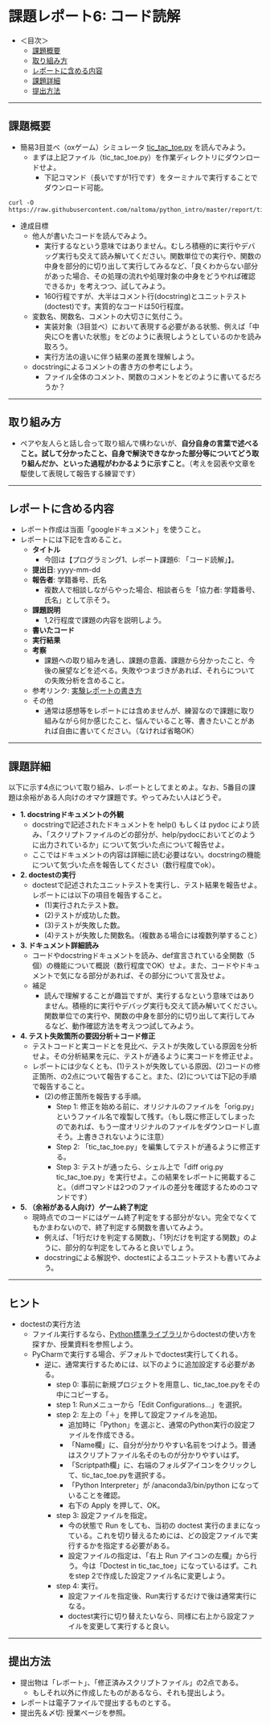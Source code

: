 # 課題レポート6: コード読解

- ＜目次＞
  - <a href="#abst">課題概要</a>
  - <a href="#howto">取り組み方</a>
  - <a href="#report">レポートに含める内容</a>
  - <a href="#level1">課題詳細</a>
  - <a href="#upload">提出方法</a>

<hr>

## <a name="abst">課題概要</a>
- 簡易3目並べ（oxゲーム）シミュレータ [tic_tac_toe.py](./tic_tac_toe.py) を読んでみよう。
  - まずは上記ファイル（tic_tac_toe.py）を作業ディレクトリにダウンロードせよ。
    - 下記コマンド（長いですが1行です）をターミナルで実行することでダウンロード可能。

```
curl -O https://raw.githubusercontent.com/naltoma/python_intro/master/report/tic_tac_toe.py
```

- 達成目標
  - 他人が書いたコードを読んでみよう。
    - 実行するなという意味ではありません。むしろ積極的に実行やデバッグ実行も交えて読み解いてください。関数単位での実行や、関数の中身を部分的に切り出して実行してみるなど、「良くわからない部分があった場合、その処理の流れや処理対象の中身をどうやれば確認できるか」を考えつつ、試してみよう。
    - 160行程ですが、大半はコメント行(docstring)とユニットテスト(doctest)です。実質的なコードは50行程度。
  - 変数名、関数名、コメントの大切さに気付こう。
    - 実装対象（3目並べ）において表現する必要がある状態、例えば「中央に○を書いた状態」をどのように表現しようとしているのかを読み取ろう。
    - 実行方法の違いに伴う結果の差異を理解しよう。
  - docstringによるコメントの書き方の参考にしよう。
    - ファイル全体のコメント、関数のコメントをどのように書いてるだろうか？

<hr>

## <a name="howto">取り組み方</a>
- ペアや友人らと話し合って取り組んで構わないが、**自分自身の言葉で述べること。試して分かったこと、自身で解決できなかった部分等についてどう取り組んだか、といった過程がわかるように示すこと**。（考えを図表や文章を駆使して表現して報告する練習です）

<hr>

## <a name="report">レポートに含める内容</a>
- レポート作成は当面「googleドキュメント」を使うこと。
- レポートには下記を含めること。
  - **タイトル**
    - 今回は【プログラミング1、レポート課題6: 「コード読解」】。
  - **提出日**: yyyy-mm-dd
  - **報告者**: 学籍番号、氏名
    - 複数人で相談しながらやった場合、相談者らを「協力者: 学籍番号、氏名」として示そう。
  - **課題説明**
    - 1,2行程度で課題の内容を説明しよう。
  - **書いたコード**
  - **実行結果**
  - **考察**
    - 課題への取り組みを通し、課題の意義、課題から分かったこと、今後の展望などを述べる。失敗やつまづきがあれば、それらについての失敗分析を含めること。
  - 参考リンク: [実験レポートの書き方](http://www.report.gusoku.net/jikken/jikkenreport.html)
  - その他
    - 通常は感想等をレポートには含めませんが、練習なので課題に取り組みながら何か感じたこと、悩んでいること等、書きたいことがあれば自由に書いてください。（なければ省略OK）

<hr>

## <a name="level">課題詳細</a>
以下に示す4点について取り組み、レポートとしてまとめよ。なお、5番目の課題は余裕がある人向けのオマケ課題です。やってみたい人はどうぞ。

- **1. docstringドキュメントの外観**
  - docstringで記述されたドキュメントを help() もしくは pydoc により読み、「スクリプトファイルのどの部分が、help/pydocにおいてどのように出力されているか」について気づいた点について報告せよ。
  - ここではドキュメントの内容は詳細に読む必要はない。docstringの機能について気づいた点を報告してください（数行程度でok）。
- **2. doctestの実行**
  - doctestで記述されたユニットテストを実行し、テスト結果を報告せよ。レポートには以下の項目を報告すること。
    - (1)実行されたテスト数。
    - (2)テストが成功した数。
    - (3)テストが失敗した数。
    - (4)テストが失敗した関数名。（複数ある場合には複数列挙すること）
- **3. ドキュメント詳細読み**
  - コードやdocstringドキュメントを読み、def宣言されている全関数（5個）の機能について概説（数行程度でOK）せよ。また、コードやドキュメントで気になる部分があれば、その部分について言及せよ。
  - 補足
    - 読んで理解することが趣旨ですが、実行するなという意味ではありません。積極的に実行やデバッグ実行も交えて読み解いてください。関数単位での実行や、関数の中身を部分的に切り出して実行してみるなど、動作確認方法を考えつつ試してみよう。
- **4. テスト失敗箇所の要因分析＋コード修正**
  - テストコードと実コードとを見比べ、テストが失敗している原因を分析せよ。その分析結果を元に、テストが通るように実コードを修正せよ。
  - レポートには少なくとも、(1)テストが失敗している原因、(2)コードの修正箇所、の2点について報告すること。また、(2)については下記の手順で報告すること。
    - (2)の修正箇所を報告する手順。
      - Step 1: 修正を始める前に、オリジナルのファイルを「orig.py」というファイル名で複製して残す。（もし既に修正してしまったのであれば、もう一度オリジナルのファイルをダウンロードし直そう。上書きされないように注意）
      - Step 2: 「tic_tac_toe.py」を編集してテストが通るように修正する。
      - Step 3: テストが通ったら、シェル上で「diff orig.py tic_tac_toe.py」を実行せよ。この結果をレポートに掲載すること。（diffコマンドは2つのファイルの差分を確認するためのコマンドです）
- **5. （余裕がある人向け）ゲーム終了判定**
  - 現時点でのコードにはゲーム終了判定をする部分がない。完全でなくてもかまわないので、終了判定する関数を書いてみよう。
    - 例えば、「1行だけを判定する関数」、「1列だけを判定する関数」のように、部分的な判定をしてみると良いでしょう。
    - docstringによる解説や、doctestによるユニットテストも書いてみよう。

<hr>

## <a name="hints">ヒント</a>
- doctestの実行方法
  - ファイル実行するなら、[Python標準ライブラリ](https://docs.python.org/ja/3/library/)からdoctestの使い方を探すか、授業資料を参照しよう。
  - PyCharmで実行する場合、デフォルトでdoctest実行してくれる。
    - 逆に、通常実行するためには、以下のように追加設定する必要がある。
      - step 0: 事前に新規プロジェクトを用意し、tic_tac_toe.pyをその中にコピーする。
      - step 1: Runメニューから「Edit Configurations...」を選択。
      - step 2: 左上の「＋」を押して設定ファイルを追加。
        - 追加時に「Python」を選ぶと、通常のPython実行の設定ファイルを作成できる。
        - 「Name欄」に、自分が分かりやすい名前をつけよう。普通はスクリプトファイル名そのものが分かりやすいはず。
        - 「Scriptpath欄」に、右端のフォルダアイコンをクリックして、tic_tac_toe.pyを選択する。
        - 「Python Interpreter」が /anaconda3/bin/python になっていることを確認。
        - 右下の Apply を押して、OK。
      - step 3: 設定ファイルを指定。
        - 今の状態で Run をしても、当初の doctest 実行のままになっている。これを切り替えるためには、どの設定ファイルで実行するかを指定する必要がある。
        - 設定ファイルの指定は、「右上 Run アイコンの左欄」から行う。今は「Doctest in tic_tac_toe」になっているはず。これをstep 2で作成した設定ファイル名に変更しよう。
      - step 4: 実行。
        - 設定ファイルを指定後、Run実行するだけで後は通常実行になる。
        - doctest実行に切り替えたいなら、同様に右上から設定ファイルを変更して実行すると良い。

<hr>

## <a name="upload">提出方法</a>
- 提出物は「レポート」、「修正済みスクリプトファイル」の2点である。
  - もしそれ以外に作成したものがあるなら、それも提出しよう。
- レポートは電子ファイルで提出するものとする。
- 提出先＆〆切: 授業ページを参照。
